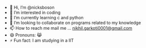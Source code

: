 - 👋 Hi, I’m @nicksboson
- 👀 I’m interested in coding
- 🌱 I’m currently learning c and python
- 💞️ I’m looking to collaborate on programs related to my knowledge 
- 📫 How to reach me mail me ... nikhil.garkoti0001@gmail.com
- 😄 Pronouns: 😹 
- ⚡ Fun fact: I am studying in a IIT 

<!---
nicksboson/nicksboson is a ✨ special ✨ repository because its `README.md` (this file) appears on your GitHub profile.
You can click the Preview link to take a look at your changes.
--->
